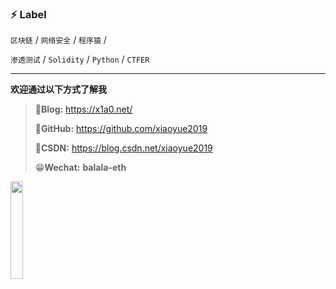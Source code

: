 ### ⚡ Label

 `区块链` / `网络安全` / `程序猿`  /

 `渗透测试` / `Solidity` / `Python` / `CTFER`

---

**欢迎通过以下方式了解我**

> 🥇**Blog:** https://x1a0.net/
>
> 🥈**GitHub:** https://github.com/xiaoyue2019
>
> 🥉**CSDN:** https://blog.csdn.net/xiaoyue2019
>
> 😁**Wechat:** **balala-eth**


<img src="[https://xiaoyue-blog.oss-cn-hangzhou.aliyuncs.com/%E5%BE%AE%E4%BF%A1%E5%9B%BE%E7%89%87_20200720134131.jpg](https://img-blog.csdnimg.cn/f1a8897b485f4af48359f4f13f9f083d.jpeg#pic_center)"  width="20%" height="20%" />
